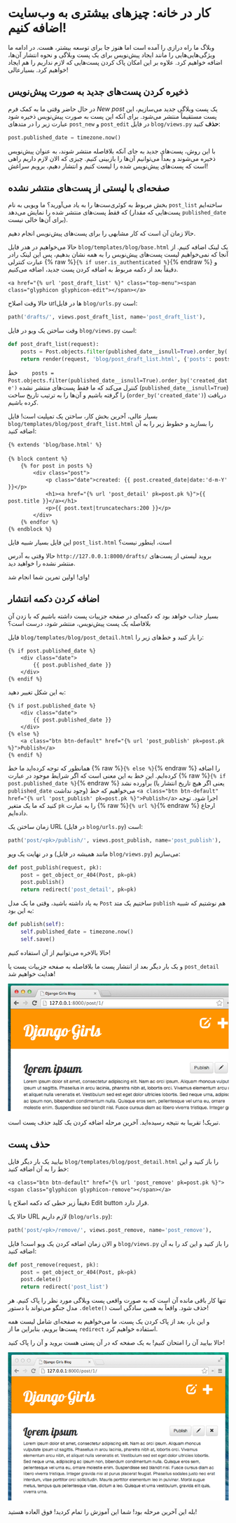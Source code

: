 # کار در خانه: چیزهای بیشتری به وب‌سایت اضافه کنیم!

وبلاگ ما راه درازی را آمده است اما هنوز جا برای توسعه بیشتر، هست. در ادامه ما ویژگی‌هایی‌هایی را مانند ایجاد پیش‌نویس برای یک پست وبلاگی و نحوه انتشار آن‌ها، اضافه خواهیم کرد. علاوه بر این امکان پاک کردن پست‌هایی که لازم نداریم را هم ایجاد خواهیم کرد. بسیارعالی!

## ذخیره کردن پست‌های جدید به صورت پیش‌نویس

در حال حاضر وقتی ما به کمک فرم *New post* یک پست وبلاگی جدید می‌سازیم، این پست مستقیماً منتشر می‌شود. برای آنکه این پست به صورت پیش‌نویس ذخیره شود عبارت زیر را در متدهای `post_new` و `post_edit` در فایل `blog/views.py` **حذف** کنید:

```python
post.published_date = timezone.now()
```

با این روش، پست‌های جدید به جای آنکه بلافاصله منتشر شوند، به عنوان پیش‌نویس ذخیره می‌شوند و بعداً می‌توانیم آن‌ها را بازبینی کنیم. چیزی که الان لازم داریم راهی است که پست‌های پیش‌نویس شده را لیست کنیم و انتشار دهیم، برویم سراغش!

## صفحه‌ای با لیستی از پست‌های منتشر نشده

بخش مربوط به کوئری‌ست‌ها را به یاد می‌آورید؟ ما ویویی به نام `post_list` ساخته‌ایم که فقط پست‌های منتشر شده را نمایش می‌دهد (پست‌هایی که مقدار `published_date` برای آن‌ها خالی نیست).

حالا زمان آن است که کار مشابهی را برای پست‌های پیش‌نویس انجام دهیم.

حالا می‌خواهیم در هدر فایل `blog/templates/blog/base.html` یک لینک اضافه کنیم. از آنجا که  نمی‌خواهیم لیست پست‌های پیش‌نویس را به همه نشان بدهیم، پس این لینک رادر عبارت کنترلی {% raw %}`{% if user.is_authenticated %}`{% endraw %} و دقیقاً بعد از دکمه مربوط به اضافه کردن پست جدید، اضافه می‌کنیم.

```django
<a href="{% url 'post_draft_list' %}" class="top-menu"><span class="glyphicon glyphicon-edit"></span></a>
```

حالا وقت اصلاح urlها در فایل `blog/urls.py` است:

```python
path('drafts/', views.post_draft_list, name='post_draft_list'),
```

وقت ساختن یک ویو در فایل `blog/views.py` است:

```python
def post_draft_list(request):
    posts = Post.objects.filter(published_date__isnull=True).order_by('created_date')
    return render(request, 'blog/post_draft_list.html', {'posts': posts})
```

خط `    posts = Post.objects.filter(published_date__isnull=True).order_by('created_date')`  کنترل می‌کند که ما فقط پست‌های منتشر نشده (`published_date__isnull=True`) را گرفته باشیم و آن‌ها را به ترتیب تاریخ ساخت (`order_by('created_date')`) دریافت کرده باشیم.

بسیار عالی، آخرین بخش کار، ساختن یک تمپلیت است! فایل `blog/templates/blog/post_draft_list.html` را بسازید و خطوط زیر را به آن اضافه کنید:

```django
{% extends 'blog/base.html' %}

{% block content %}
    {% for post in posts %}
        <div class="post">
            <p class="date">created: {{ post.created_date|date:'d-m-Y' }}</p>
            <h1><a href="{% url 'post_detail' pk=post.pk %}">{{ post.title }}</a></h1>
            <p>{{ post.text|truncatechars:200 }}</p>
        </div>
    {% endfor %}
{% endblock %}
```

این فایل بسیار شبیه فایل `post_list.html` است، اینطور نیست؟

حالا وقتی به آدرس `http://127.0.0.1:8000/drafts/` بروید لیستی از پست‌های منتشر نشده را خواهید دید.

وای!‌ اولین تمرین شما انجام شد!

## اضافه کردن دکمه انتشار

بسیار جذاب خواهد بود که دکمه‌ای در صفحه جزییات پست داشته باشیم که با زدن آن بلافاصله یک پست پیش‌نویس، منتشر شود، درست است؟

فایل `blog/templates/blog/post_detail.html` را باز کنید و خط‌های زیر را:

```django
{% if post.published_date %}
    <div class="date">
        {{ post.published_date }}
    </div>
{% endif %}
```

به این شکل تغییر دهید:

```django
{% if post.published_date %}
    <div class="date">
        {{ post.published_date }}
    </div>
{% else %}
    <a class="btn btn-default" href="{% url 'post_publish' pk=post.pk %}">Publish</a>
{% endif %}
```

همانطور که توجه کرده‌اید ما خط {% raw %}`{% else %}`{% endraw %} را اضافه کرده‌ایم. این خط به این معنی است که اگر شرایط موجود در عبارت {% raw %}`{% if post.published_date %}`{% endraw %} برآورده نشد (یعنی اگر هیچ تاریخ انتشار یا `published_date` وجود نداشت) می‌خواهیم که خط `<a class="btn btn-default" href="{% url 'post_publish' pk=post.pk %}">Publish</a>` اجرا شود. توجه کنید که ما یک متغیر `pk` را به عبارت {% raw %}`{% url %}`{% endraw %} ارجاع داده‌ایم.

زمان ساختن یک URL (در فایل `blog/urls.py`) است:

```python
path('post/<pk>/publish/', views.post_publish, name='post_publish'),
```

و در نهایت یک *ویو* (مانند همیشه در فایل `blog/views.py`) می‌سازیم:

```python
def post_publish(request, pk):
    post = get_object_or_404(Post, pk=pk)
    post.publish()
    return redirect('post_detail', pk=pk)
```

به یاد داشته باشید، وقتی ما یک مدل `Post` ساختیم یک متد `publish` هم نوشتیم که شبیه به این بود:

```python
def publish(self):
    self.published_date = timezone.now()
    self.save()
```

حالا بالاخره می‌توانیم از آن استفاده کنیم!

و یک بار دیگر بعد از انتشار پست ما بلافاصله به صفحه جزییات پست یا `post_detail` هدایت خواهیم شد!  

![Publish button](images/publish2.png)

تبریک! تقریبا به نتیجه رسیده‌اید. آخرین مرحله اضافه کردن یک کلید حذف پست است.

## حذف پست

بیایید یک بار دیگر فایل `blog/templates/blog/post_detail.html` را باز کنید و این خط را به آن اضافه کنید:

```django
<a class="btn btn-default" href="{% url 'post_remove' pk=post.pk %}"><span class="glyphicon glyphicon-remove"></span></a>
```

دقیقاً زیر خطی که دکمه اصلاح یا Edit button قرار دارد.

حالا یک URL لازم داریم (`blog/urls.py`):

```python
path('post/<pk>/remove/', views.post_remove, name='post_remove'),
```

و الان زمان اضافه کردن یک ویو است! فایل `blog/views.py` را باز کنید و این کد را به آن اضافه کنید:

```python
def post_remove(request, pk):
    post = get_object_or_404(Post, pk=pk)
    post.delete()
    return redirect('post_list')
```

تنها کار باقی مانده آن است که به صورت واقعی پست وبلاگی مورد نظر را پاک کنیم. هر مدل جنگو می‌تواند با دستور `.delete()` حذف شود. واقعاً به همین سادگی است!

و این بار، بعد از پاک کردن یک پست، ما می‌خواهیم به صفحه‌ای شامل لیست همه پست‌ها برویم، بنابراین ما از `redirect` استفاده خواهیم کرد.

حالا بیایید آن را امتحان کنیم! به یک صفحه که در آن پستی هست بروید و آن را پاک کنید!

![Delete button](images/delete3.png)

بله این آخرین مرحله بود! شما این آموزش را تمام کردید! فوق العاده هستید!
